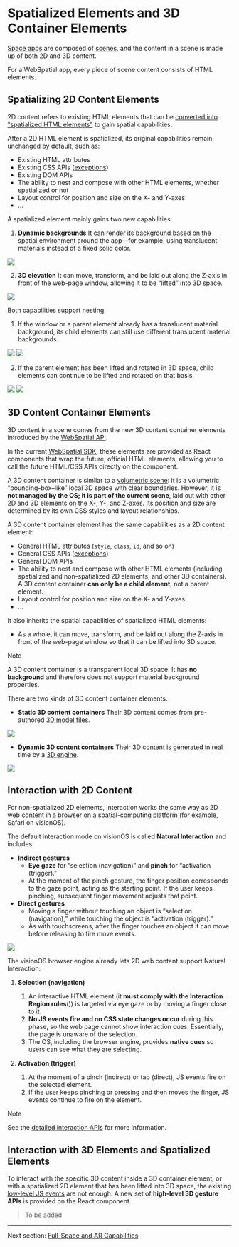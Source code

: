# Spatialized Elements and 3D Container Elements

[Space apps]() are composed of [scenes](), and the content in a scene is made up of both 2D and 3D content.

For a WebSpatial app, every piece of scene content consists of HTML elements.

## Spatializing 2D Content Elements

2D content refers to existing HTML elements that can be [converted into "spatialized HTML elements"]() to gain spatial capabilities.

After a 2D HTML element is spatialized, its original capabilities remain unchanged by default, such as:

- Existing HTML attributes
- Existing CSS APIs ([exceptions]())
- Existing DOM APIs
- The ability to nest and compose with other HTML elements, whether spatialized or not
- Layout control for position and size on the X- and Y-axes
- ...

A spatialized element mainly gains two new capabilities:

1. **Dynamic backgrounds**
   It can render its background based on the spatial environment around the app—for example, using translucent materials instead of a fixed solid color.

![](../../assets/concepts/4-1.png)

2. **3D elevation**
   It can move, transform, and be laid out along the Z-axis in front of the web-page window, allowing it to be “lifted” into 3D space.

![](../../assets/concepts/4-2.png)

Both capabilities support nesting:

1. If the window or a parent element already has a translucent material background, its child elements can still use different translucent material backgrounds.

![](../../assets/concepts/4-3.png)
![](../../assets/concepts/4-4.png)

2. If the parent element has been lifted and rotated in 3D space, child elements can continue to be lifted and rotated on that basis.

![](../../assets/concepts/4-5.jpeg)
![](../../assets/concepts/4-6.png)

## 3D Content Container Elements

3D content in a scene comes from the new 3D content container elements introduced by the [WebSpatial API]().

In the current [WebSpatial SDK](), these elements are provided as React components that wrap the future, official HTML elements, allowing you to call the future HTML/CSS APIs directly on the component.

A 3D content container is similar to a [volumetric scene](): it is a volumetric “bounding-box–like” local 3D space with clear boundaries. However, it is **not managed by the OS; it is part of the current scene**, laid out with other 2D and 3D elements on the X-, Y-, and Z-axes. Its position and size are determined by its own CSS styles and layout relationships.

A 3D content container element has the same capabilities as a 2D content element:

- General HTML attributes (`style`, `class`, `id`, and so on)
- General CSS APIs ([exceptions]())
- General DOM APIs
- The ability to nest and compose with other HTML elements (including spatialized and non-spatialized 2D elements, and other 3D containers). A 3D content container **can only be a child element**, not a parent element.
- Layout control for position and size on the X- and Y-axes
- ...

It also inherits the spatial capabilities of spatialized HTML elements:

- As a whole, it can move, transform, and be laid out along the Z-axis in front of the web-page window so that it can be lifted into 3D space.

> [!NOTE]
> A 3D content container is a transparent local 3D space. It has **no background** and therefore does not support material background properties.

There are two kinds of 3D content container elements.

- **Static 3D content containers**
  Their 3D content comes from pre-authored [3D model files]().

![](../../assets/concepts/4-7.png)

- **Dynamic 3D content containers**
  Their 3D content is generated in real time by a [3D engine]().

![](../../assets/concepts/4-8.png)

## Interaction with 2D Content

For non-spatialized 2D elements, interaction works the same way as 2D web content in a browser on a spatial-computing platform (for example, Safari on visionOS).

The default interaction mode on visionOS is called **Natural Interaction** and includes:

- **Indirect gestures**
  - **Eye gaze** for “selection (navigation)” and **pinch** for “activation (trigger).”
  - At the moment of the pinch gesture, the finger position corresponds to the gaze point, acting as the starting point. If the user keeps pinching, subsequent finger movement adjusts that point.
- **Direct gestures**
  - Moving a finger without touching an object is “selection (navigation),” while touching the object is “activation (trigger).”
  - As with touchscreens, after the finger touches an object it can move before releasing to fire move events.

![](../../assets/concepts/4-9.png)

The visionOS browser engine already lets 2D web content support Natural Interaction:

1. **Selection (navigation)**
   1. An interactive HTML element (it **must comply with the Interaction Region rules**()) is targeted via eye gaze or by moving a finger close to it.
   2. **No JS events fire and no CSS state changes occur** during this phase, so the web page cannot show interaction cues. Essentially, the page is unaware of the selection.
   3. The OS, including the browser engine, provides **native cues** so users can see what they are selecting.

2. **Activation (trigger)**
   1. At the moment of a pinch (indirect) or tap (direct), JS events fire on the selected element.
   2. If the user keeps pinching or pressing and then moves the finger, JS events continue to fire on the element.

> [!NOTE]
> See the [detailed interaction APIs]() for more information.

## Interaction with 3D Elements and Spatialized Elements

To interact with the specific 3D content inside a 3D container element, or with a spatialized 2D element that has been lifted into 3D space, the existing [low-level JS events]() are not enough. A new set of **high-level 3D gesture APIs** is provided on the React component.

> To be added

---

Next section: [Full-Space and AR Capabilities](full-space-and-ar-capabilities.md)
